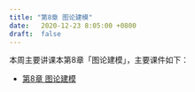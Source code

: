 ```yaml
---
title: "第8章 图论建模"
date:   2020-12-23 8:05:00 +0800
draft:  false
---
```


本周主要讲课本第8章「图论建模」，主要课件如下：

- [第8章 图论建模](./chap08.pdf)
